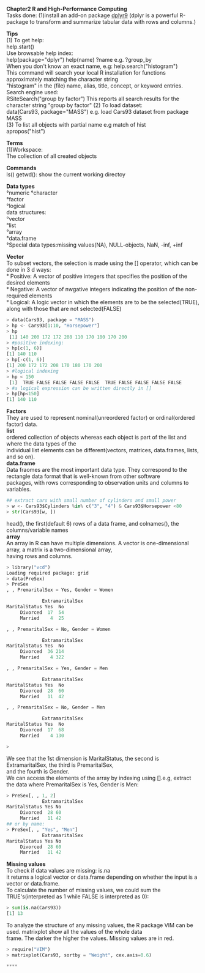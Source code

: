 **Chapter2  R and High-Performance Computing**  
Tasks done:
(1)install an add-on package [dplyr9](http://genomicsclass.github.io/book/pages/dplyr_tutorial.html)
(dplyr is a powerful R-package to transform and summarize tabular data with rows and columns.)  


**Tips**  
(1) To get help:  
help.start()  
Use browsable help index:  
help(package="dplyr") help(name) ?name e.g. ?group_by  
When you don't know an exact name, e.g: help.search("histogram")  
This command will search your local R installation for functions approximately matching the character string  
"histogram" in the (file) name, alias, title, concept, or keyword entries.  
Search engine used:  
RSiteSearch("group by factor") This reports all search results for the character string "group by factor"
(2) To load dataset:  
data(Cars93, package="MASS") e.g. load Cars93 dataset from package MASS  
(3) To list all objects with partial name e.g match of hist  
apropos("hist")

**Terms**  
(1)Workspace:  
The collection of all created objects  

**Commands**  
ls() getwd(): show the current working directoy  

**Data types**  
°numeric
°character  
°factor  
°logical  
data structures:  
°vector  
°list  
°array  
°data.frame  
°Special data types:missing values(NA), NULL-objects, NaN, -inf, +inf

**Vector**  
To subset vectors, the selection is made using the [] operator, which can be done in 3 d ways:  
° Positive: A vector of positive integers that specifies the position of the desired elements  
° Negative: A vector of nwgative integers indicating the position of the non-required elements  
° Logical: A logic vector in which the elements are to be the selected(TRUE), along with those that are not selected(FALSE)  
```python
> data(Cars93, package = "MASS")
> hp <- Cars93[1:10, "Horsepower"]
> hp
 [1] 140 200 172 172 208 110 170 180 170 200
> #positive indexing:
> hp[c(1, 6)]
[1] 140 110
> hp[-c(1, 6)]
[1] 200 172 172 208 170 180 170 200
> #logical indexing
> hp < 150
 [1]  TRUE FALSE FALSE FALSE FALSE  TRUE FALSE FALSE FALSE FALSE
> #a logical expression can be written directly in []
> hp[hp<150]
[1] 140 110
``` 
**Factors**  
They are used to represent nominal(unreordered factor) or ordinal(ordered factor) data.  
**list**  
ordered collection of objects whereas each object is part of the list and where the data types of the  
individual list elements can be different(vectors, matrices, data.frames, lists, and so on).  
**data.frame**  
Data fraomes are the most important data type. They correspond to the rectangle data format that is well-known from other software   
packages, with rows corresponding to observation units and columns to variables.  
```python
## extract cars with small number of cylinders and small power
> w <- Cars93$Cylinders %in% c("3", "4") & Cars93$Horsepower <80
> str(Cars93[w, ])
```
head(), the first(default 6) rows of a data frame, and colnames(), the columns/variable names  
**array**  
An array in R can have multiple dimensions. A vector is one-dimensional array, a matrix is a two-dimensional array,  
having rows and columns.  
```python
> library("vcd")
Loading required package: grid
> data(PreSex)
> PreSex
, , PremaritalSex = Yes, Gender = Women

             ExtramaritalSex
MaritalStatus Yes  No
     Divorced  17  54
     Married    4  25

, , PremaritalSex = No, Gender = Women

             ExtramaritalSex
MaritalStatus Yes  No
     Divorced  36 214
     Married    4 322

, , PremaritalSex = Yes, Gender = Men

             ExtramaritalSex
MaritalStatus Yes  No
     Divorced  28  60
     Married   11  42

, , PremaritalSex = No, Gender = Men

             ExtramaritalSex
MaritalStatus Yes  No
     Divorced  17  68
     Married    4 130

> 
```
We see that the 1st dimension is MaritalStatus, the second is ExtramaritalSex, the third is PremaritalSex,  
and the fourth is Gender.  
We can access the elements of the array by indexing using [].e.g, extract the data where PremaritalSex is Yes, Gender is Men:  
```python
> PreSex[, , 1, 2]
             ExtramaritalSex
MaritalStatus Yes No
     Divorced  28 60
     Married   11 42
## or by name:
> PreSex[, , "Yes", "Men"]
             ExtramaritalSex
MaritalStatus Yes No
     Divorced  28 60
     Married   11 42
```

**Missing values**  
To check if data values are missing: is.na  
it returns a logical vector or data.frame depending on whether the input is a vector or data.frame.  
To calculate the number of missing values, we could sum the TRUE's(interpreted as 1 while FALSE is interpreted as 0):   
```python
> sum(is.na(Cars93))
[1] 13  
```  
To analyze the structure of any missing values, the R package VIM can be used. matrixplot show all the values of the whole data  
frame. The darker the higher the values. Missing values are in red.  
```python  
> require("VIM")
> matrixplot(Cars93, sortby = "Weight", cex.axis=0.6)  

****
